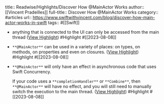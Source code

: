 title:: Readwise/Highlights/Discover How @MainActor Works
author:: [[Vincent Pradeilles]]
full-title:: Discover How @MainActor Works
category:: #articles
url:: https://www.swiftwithvincent.com/blog/discover-how-main-actor-works-in-swift
tags:: #[[Swift]]
- anything that is connected to the UI can only be accessed from the main thread ([View Highlight](https://read.readwise.io/read/01h79n32rxkn321gffvb80qaxr)) #Highlight #[[2023-08-08]]
- `**@MainActor**` can be used in a variety of places: on types, on methods, on properties and even on closures. ([View Highlight](https://read.readwise.io/read/01h79n3x9affb2haqs36rcgb72)) #Highlight #[[2023-08-08]]
- `**@MainActor**` will only have an effect in asynchronous code that uses Swift Concurrency.
  
  If your code uses a `**completionHandler**` or `**Combine**`, then `**@MainActor**` will have no effect, and you will still need to manually switch the execution to the main thread. ([View Highlight](https://read.readwise.io/read/01h79n5ea3kgmv5encpxere3ah)) #Highlight #[[2023-08-08]]